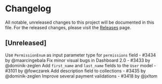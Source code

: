 # Changelog
All notable, unreleased changes to this project will be documented in this file. For the released changes, please visit the [Releases](https://github.com/mirumee/saleor/releases) page.

## [Unreleased]
Use `PermissionEnum` as input parameter type for `permissions` field - #3434 by @maarcingebala
Fix minor visual bugs in Dashboard 2.0 - #3433 by @dominik-zeglen
Add `first_name` and `last_name` fields to the `User` model - #3101 by @fowczarek
Add description field to collections - #3435 by @dominik-zeglen
Improve several payment validations - #3418 by @jxltom
